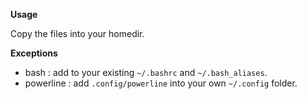 **Usage**

Copy the files into your homedir.

**Exceptions**
- bash : add to your existing `~/.bashrc` and `~/.bash_aliases`.
- powerline : add `.config/powerline` into your own `~/.config` folder.